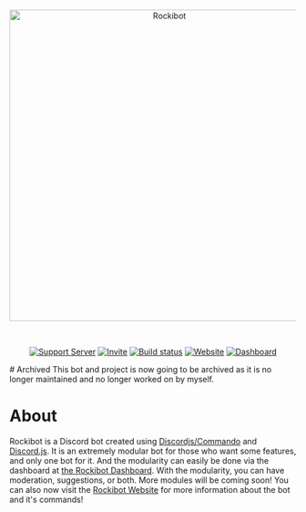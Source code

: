<div align="center"> 
  <br />
  <p>
    <img src="https://raw.githubusercontent.com/Rocky43007/Rockibot/master/docs/public/assets/img/Rockibot%20Logo.png" width="546" alt="Rockibot">
  </p>
  <br />
  <p>
    <a href="https://discord.gg/rdGrcvW"><img src="https://img.shields.io/discord/739916829828448317?color=7289da&logo=discord&logoColor=white" alt="Support Server" /></a>
    <a href="https://discord.com/oauth2/authorize?client_id=739923682075476089&permissions=8&scope=bot"><img src="https://img.shields.io/badge/Invite-Invite%20the%20bot!-brightgreen" alt="Invite" /></a>
     <a href="https://github.com/Rocky43007/Rockibot/actions"><img src="https://github.com/Rocky43007/Rockibot/workflows/Rockibot%20Tesing%20CI/badge.svg" alt="Build status" /></a>
    <a href="https://rocky43007.github.io/Rockibot"><img src="https://img.shields.io/badge/Website-Visit%20the%20website!-informational" alt="Website" /></a>
    <a href="http://rockibot.ml"><img src="https://img.shields.io/badge/Dashboard-Visit%20the%20dashboard!-informational" alt="Dashboard" /></a>
      </p>
</div>
# Archived
This bot and project is now going to be archived as it is no longer maintained and no longer worked on by myself.

# About

Rockibot is a Discord bot created using [Discordjs/Commando](https://github.com/discordjs/Commando/) and [Discord.js](https://github.com/discordjs/Discord.js/). It is an extremely modular bot for those who want some features, and only one bot for it. And the modularity can easily be done via the dashboard at [the Rockibot Dashboard](https://dash.rockibot.ml). With the modularity, you can have moderation, suggestions, or both. More modules will be coming soon! You can also now visit the [Rockibot Website](https://rockibot.ml) for more information about the bot and it's commands!

